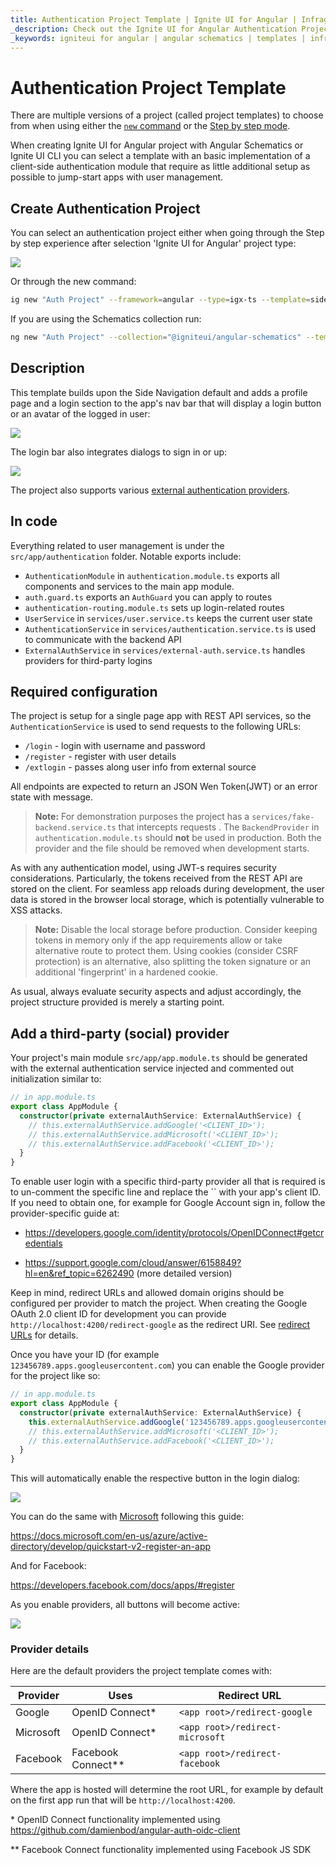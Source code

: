 ```yaml
---
title: Authentication Project Template | Ignite UI for Angular | Infragistics
_description: Check out the Ignite UI for Angular Authentication Project Template guide.
_keywords: igniteui for angular | angular schematics | templates | infragistics 
---
```


# Authentication Project Template

There are multiple versions of a project (called project templates) to choose from when using either the [`new` command](../cli-overview.md#create-new-project) or the [Step by step mode](step-by-step-guide.md).

When creating Ignite UI for Angular project with Angular Schematics or Ignite UI CLI you can select a template with an basic implementation of a client-side authentication module that require as little additional setup as possible to jump-start apps with user management.

## Create Authentication Project
You can select an authentication project either when going through the Step by step experience after selection 'Ignite UI for Angular' project type:

<img class="responsive-img" src="../../../images/general/cli-igx-side-auth.png" />

Or through the new command:

```bash
ig new "Auth Project" --framework=angular --type=igx-ts --template=side-nav-auth
```

If you are using the Schematics collection run:

```bash
ng new "Auth Project" --collection="@igniteui/angular-schematics" --template=side-nav-auth
```

## Description
This template builds upon the Side Navigation default and adds a profile page and a login section to the app's nav bar that will display a login button or an avatar of the logged in user:

<img class="responsive-img" src="../../../images/general/igx-side-auth-login-bar.png" />

The login bar also integrates dialogs to sign in or up:

<img class="responsive-img" src="../../../images/general/igx-side-auth-login-dialogs.png" />

The project also supports various [external authentication providers](#add-a-third-party-social-provider). 

## In code
Everything related to user management is under the `src/app/authentication` folder. Notable exports include:

- `AuthenticationModule` in `authentication.module.ts` exports all components and services to the main app module.
- `auth.guard.ts` exports an `AuthGuard` you can apply to routes
- `authentication-routing.module.ts` sets up login-related routes
- `UserService` in `services/user.service.ts` keeps the current user state
- `AuthenticationService` in `services/authentication.service.ts` is used to communicate with the backend API
- `ExternalAuthService` in `services/external-auth.service.ts` handles providers for third-party logins

## Required configuration

The project is setup for a single page app with REST API services, so the `AuthenticationService` is used to send requests to the following URLs:
- `/login` - login with username and password
- `/register` - register with user details
- `/extlogin` - passes along user info from external source

All endpoints are expected to return an JSON Wen Token(JWT)
 or an error state with message. 

> **Note:** For demonstration purposes the project has a `services/fake-backend.service.ts` that intercepts requests . The `BackendProvider` in `authentication.module.ts` should **not** be used in production. Both the provider and the file should be removed when development starts.

As with any authentication model, using JWT-s requires security considerations. Particularly, the tokens received from the REST API are stored on the client. For seamless app reloads during development, the user data is stored in the browser local storage, which is potentially vulnerable to XSS attacks.

> **Note:** Disable the local storage before production. Consider keeping tokens in memory only if the app requirements allow or take alternative route to protect them. Using cookies (consider CSRF protection) is an alternative, also splitting the token signature or an additional 'fingerprint' in a hardened cookie.

As usual, always evaluate security aspects and adjust accordingly, the project structure provided is merely a starting point.


## Add a third-party (social) provider

Your project's main module `src/app/app.module.ts` should be generated with the external authentication service injected and commented out initialization similar to:

```ts
// in app.module.ts
export class AppModule {
  constructor(private externalAuthService: ExternalAuthService) {
    // this.externalAuthService.addGoogle('<CLIENT_ID>');
    // this.externalAuthService.addMicrosoft('<CLIENT_ID>');
    // this.externalAuthService.addFacebook('<CLIENT_ID>');
  }
}
```

To enable user login with a specific third-party provider all that is required is to un-comment the specific line and replace the `` with your app's client ID.
If you need to obtain one, for example for Google Account sign in, follow the provider-specific guide at:
- https://developers.google.com/identity/protocols/OpenIDConnect#getcredentials

- https://support.google.com/cloud/answer/6158849?hl=en&ref_topic=6262490 (more detailed version)

Keep in mind, redirect URLs and allowed domain origins should be configured per provider to match the project. When creating the Google OAuth 2.0 client ID for development you can provide `http://localhost:4200/redirect-google` as the redirect URI. See [redirect URLs](#provider-details) for details.

Once you have your ID (for example `123456789.apps.googleusercontent.com`) you can enable the Google provider for the project like so:
```ts
// in app.module.ts
export class AppModule {
  constructor(private externalAuthService: ExternalAuthService) {
    this.externalAuthService.addGoogle('123456789.apps.googleusercontent.com');
    // this.externalAuthService.addMicrosoft('<CLIENT_ID>');
    // this.externalAuthService.addFacebook('<CLIENT_ID>');
  }
}
```
This will automatically enable the respective button in the login dialog:

<img class="responsive-img" src="../../../images/general/igx-side-auth-login-google.png" />

You can do the same with [Microsoft](https://docs.microsoft.com/en-us/azure/active-directory/develop/v2-protocols-oidc) following this guide:

https://docs.microsoft.com/en-us/azure/active-directory/develop/quickstart-v2-register-an-app

And for Facebook:

https://developers.facebook.com/docs/apps/#register


As you enable providers, all buttons will become active:

<img class="responsive-img" src="../../../images/general/igx-side-auth-login-social.png" />

### Provider details

Here are the default providers the project template comes with:

| Provider | Uses | Redirect URL |
|---|---|---|
| Google | OpenID Connect* | `<app root>/redirect-google` |
| Microsoft | OpenID Connect* | `<app root>/redirect-microsoft` |
| Facebook | Facebook Connect** | `<app root>/redirect-facebook` |

Where the app is hosted will determine the root URL, for example by default on the first app run that will be `http://localhost:4200`.

\* OpenID Connect functionality implemented using https://github.com/damienbod/angular-auth-oidc-client

\** Facebook Connect functionality implemented using Facebook JS SDK
